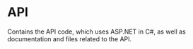 # API

Contains the API code, which uses ASP.NET in C#, as well as documentation and files related to the API.
